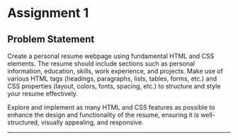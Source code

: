 # Assignment 1

## Problem Statement

Create a personal resume webpage using fundamental HTML and CSS elements. The resume should include sections such as personal information, education, skills, work experience, and projects. Make use of various HTML tags (headings, paragraphs, lists, tables, forms, etc.) and CSS properties (layout, colors, fonts, spacing, etc.) to structure and style your resume effectively.

Explore and implement as many HTML and CSS features as possible to enhance the design and functionality of the resume, ensuring it is well-structured, visually appealing, and responsive.

---
